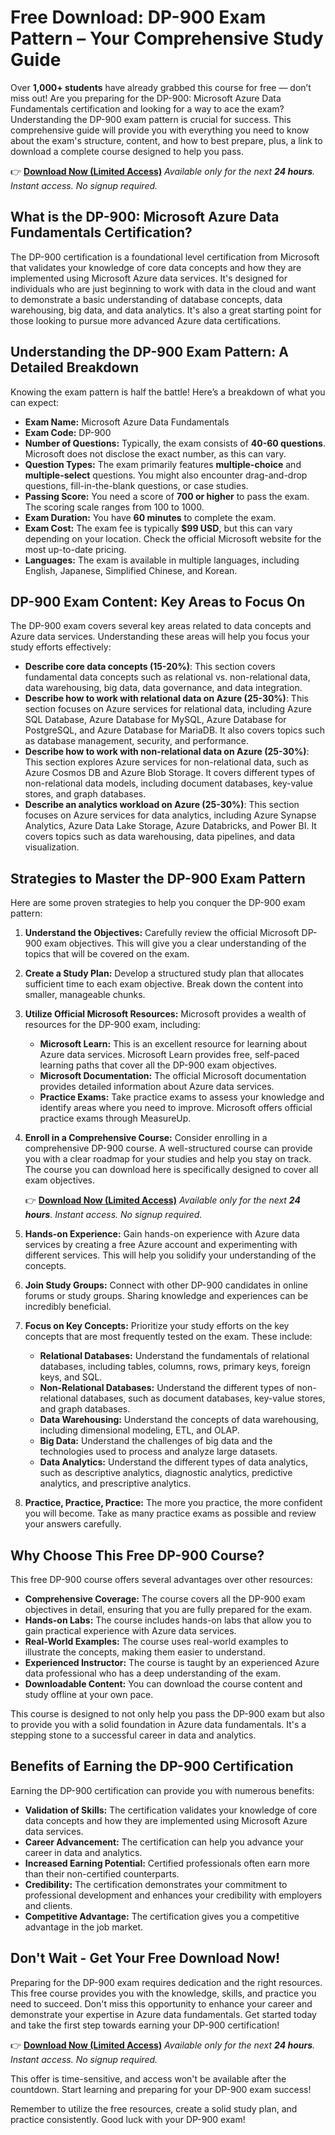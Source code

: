 # Free Download: DP-900 Exam Pattern – Your Comprehensive Study Guide

Over **1,000+ students** have already grabbed this course for free — don’t miss out! Are you preparing for the DP-900: Microsoft Azure Data Fundamentals certification and looking for a way to ace the exam? Understanding the DP-900 exam pattern is crucial for success. This comprehensive guide will provide you with everything you need to know about the exam's structure, content, and how to best prepare, plus, a link to download a complete course designed to help you pass.

👉 **[Download Now (Limited Access)](https://udemywork.com/dp-900-exam-pattern)**
_Available only for the next **24 hours**. Instant access. No signup required._

## What is the DP-900: Microsoft Azure Data Fundamentals Certification?

The DP-900 certification is a foundational level certification from Microsoft that validates your knowledge of core data concepts and how they are implemented using Microsoft Azure data services. It's designed for individuals who are just beginning to work with data in the cloud and want to demonstrate a basic understanding of database concepts, data warehousing, big data, and data analytics. It's also a great starting point for those looking to pursue more advanced Azure data certifications.

## Understanding the DP-900 Exam Pattern: A Detailed Breakdown

Knowing the exam pattern is half the battle! Here’s a breakdown of what you can expect:

*   **Exam Name:** Microsoft Azure Data Fundamentals
*   **Exam Code:** DP-900
*   **Number of Questions:** Typically, the exam consists of **40-60 questions**. Microsoft does not disclose the exact number, as this can vary.
*   **Question Types:** The exam primarily features **multiple-choice** and **multiple-select** questions. You might also encounter drag-and-drop questions, fill-in-the-blank questions, or case studies.
*   **Passing Score:** You need a score of **700 or higher** to pass the exam. The scoring scale ranges from 100 to 1000.
*   **Exam Duration:** You have **60 minutes** to complete the exam.
*   **Exam Cost:** The exam fee is typically **$99 USD**, but this can vary depending on your location. Check the official Microsoft website for the most up-to-date pricing.
*   **Languages:** The exam is available in multiple languages, including English, Japanese, Simplified Chinese, and Korean.

## DP-900 Exam Content: Key Areas to Focus On

The DP-900 exam covers several key areas related to data concepts and Azure data services. Understanding these areas will help you focus your study efforts effectively:

*   **Describe core data concepts (15-20%)**: This section covers fundamental data concepts such as relational vs. non-relational data, data warehousing, big data, data governance, and data integration.
*   **Describe how to work with relational data on Azure (25-30%)**: This section focuses on Azure services for relational data, including Azure SQL Database, Azure Database for MySQL, Azure Database for PostgreSQL, and Azure Database for MariaDB. It also covers topics such as database management, security, and performance.
*   **Describe how to work with non-relational data on Azure (25-30%)**: This section explores Azure services for non-relational data, such as Azure Cosmos DB and Azure Blob Storage. It covers different types of non-relational data models, including document databases, key-value stores, and graph databases.
*   **Describe an analytics workload on Azure (25-30%)**: This section focuses on Azure services for data analytics, including Azure Synapse Analytics, Azure Data Lake Storage, Azure Databricks, and Power BI. It covers topics such as data warehousing, data pipelines, and data visualization.

## Strategies to Master the DP-900 Exam Pattern

Here are some proven strategies to help you conquer the DP-900 exam pattern:

1.  **Understand the Objectives:** Carefully review the official Microsoft DP-900 exam objectives. This will give you a clear understanding of the topics that will be covered on the exam.

2.  **Create a Study Plan:** Develop a structured study plan that allocates sufficient time to each exam objective. Break down the content into smaller, manageable chunks.

3.  **Utilize Official Microsoft Resources:** Microsoft provides a wealth of resources for the DP-900 exam, including:

    *   **Microsoft Learn:** This is an excellent resource for learning about Azure data services. Microsoft Learn provides free, self-paced learning paths that cover all the DP-900 exam objectives.
    *   **Microsoft Documentation:** The official Microsoft documentation provides detailed information about Azure data services.
    *   **Practice Exams:** Take practice exams to assess your knowledge and identify areas where you need to improve. Microsoft offers official practice exams through MeasureUp.

4.  **Enroll in a Comprehensive Course:** Consider enrolling in a comprehensive DP-900 course. A well-structured course can provide you with a clear roadmap for your studies and help you stay on track. The course you can download here is specifically designed to cover all exam objectives.

    👉 **[Download Now (Limited Access)](https://udemywork.com/dp-900-exam-pattern)**
    _Available only for the next **24 hours**. Instant access. No signup required._

5.  **Hands-on Experience:** Gain hands-on experience with Azure data services by creating a free Azure account and experimenting with different services. This will help you solidify your understanding of the concepts.

6.  **Join Study Groups:** Connect with other DP-900 candidates in online forums or study groups. Sharing knowledge and experiences can be incredibly beneficial.

7.  **Focus on Key Concepts:** Prioritize your study efforts on the key concepts that are most frequently tested on the exam. These include:

    *   **Relational Databases:** Understand the fundamentals of relational databases, including tables, columns, rows, primary keys, foreign keys, and SQL.
    *   **Non-Relational Databases:** Understand the different types of non-relational databases, such as document databases, key-value stores, and graph databases.
    *   **Data Warehousing:** Understand the concepts of data warehousing, including dimensional modeling, ETL, and OLAP.
    *   **Big Data:** Understand the challenges of big data and the technologies used to process and analyze large datasets.
    *   **Data Analytics:** Understand the different types of data analytics, such as descriptive analytics, diagnostic analytics, predictive analytics, and prescriptive analytics.

8.  **Practice, Practice, Practice:** The more you practice, the more confident you will become. Take as many practice exams as possible and review your answers carefully.

## Why Choose This Free DP-900 Course?

This free DP-900 course offers several advantages over other resources:

*   **Comprehensive Coverage:** The course covers all the DP-900 exam objectives in detail, ensuring that you are fully prepared for the exam.
*   **Hands-on Labs:** The course includes hands-on labs that allow you to gain practical experience with Azure data services.
*   **Real-World Examples:** The course uses real-world examples to illustrate the concepts, making them easier to understand.
*   **Experienced Instructor:** The course is taught by an experienced Azure data professional who has a deep understanding of the exam.
*   **Downloadable Content:** You can download the course content and study offline at your own pace.

This course is designed to not only help you pass the DP-900 exam but also to provide you with a solid foundation in Azure data fundamentals. It's a stepping stone to a successful career in data and analytics.

## Benefits of Earning the DP-900 Certification

Earning the DP-900 certification can provide you with numerous benefits:

*   **Validation of Skills:** The certification validates your knowledge of core data concepts and how they are implemented using Microsoft Azure data services.
*   **Career Advancement:** The certification can help you advance your career in data and analytics.
*   **Increased Earning Potential:** Certified professionals often earn more than their non-certified counterparts.
*   **Credibility:** The certification demonstrates your commitment to professional development and enhances your credibility with employers and clients.
*   **Competitive Advantage:** The certification gives you a competitive advantage in the job market.

## Don't Wait - Get Your Free Download Now!

Preparing for the DP-900 exam requires dedication and the right resources. This free course provides you with the knowledge, skills, and practice you need to succeed. Don't miss this opportunity to enhance your career and demonstrate your expertise in Azure data fundamentals. Get started today and take the first step towards earning your DP-900 certification!

👉 **[Download Now (Limited Access)](https://udemywork.com/dp-900-exam-pattern)**
_Available only for the next **24 hours**. Instant access. No signup required._

This offer is time-sensitive, and access won't be available after the countdown. Start learning and preparing for your DP-900 exam success!

Remember to utilize the free resources, create a solid study plan, and practice consistently. Good luck with your DP-900 exam!
